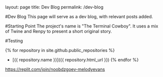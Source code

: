 layout: page
title: Dev Blog
permalink: /dev-blog

#Dev Blog
This page will serve as a dev blog, with relevant posts added.

#Starting Point
The project's name is "The Terminal Cowboy". 
It uses a mix of Twine and Renpy to present a short original story.

#Testing


{% for repository in site.github.public_repositories %}
  * [{{ repository.name }}]({{ repository.html_url }})
{% endfor %}


https://replit.com/join/noobdzgoev-melodyevans


